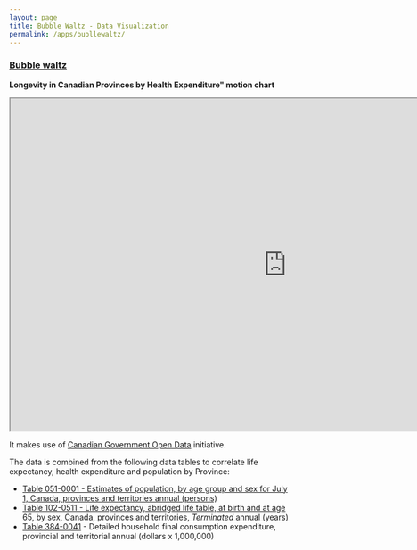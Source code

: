 ```yaml
---
layout: page
title: Bubble Waltz - Data Visualization
permalink: /apps/bubllewaltz/
---
```


### [Bubble waltz](/apps/bubblewaltz/)

**Longevity in Canadian Provinces by Health Expenditure" motion chart**

<iframe src="http://opendata.rubyind.com:3838/opendata/" height="597" width="990"></iframe>

It makes use of [Canadian Government Open Data](http://data.gc.ca/eng) initiative.

The data is combined from the following data tables to correlate life expectancy, health expenditure and population by Province:

- [Table 051-0001 - Estimates of population, by age group and sex for July 1, Canada, provinces and territories annual (persons)](http://data.gc.ca/data/en/dataset/b6b9c9e7-bd58-4b2f-8a7a-97bf370a4880)
- [Table 102-0511 - Life expectancy, abridged life table, at birth and at age 65, by sex, Canada, provinces and territories, *Terminated* annual (years)](http://data.gc.ca/data/en/dataset/d33eca94-b40d-4d68-8027-842b56feb130)
- [Table 384-0041</a> - Detailed household final consumption expenditure, provincial and territorial annual (dollars x 1,000,000)](http://data.gc.ca/data/en/dataset/43d39e2b-63dc-499d-8e90-be3928374233)

